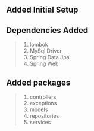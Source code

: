 ## Added Initial Setup

## Dependencies Added
>1. lombok
>2. MySql Driver
>3. Spring Data Jpa
>4. Spring Web

## Added packages
>1. controllers
>2. exceptions
>3. models
>4. repositories
>5. services
